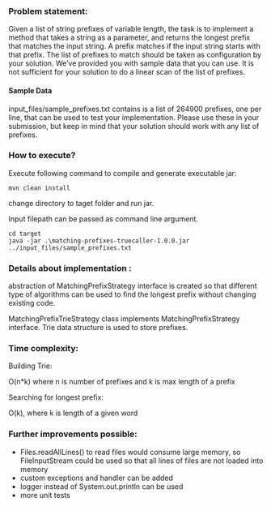 ### Problem statement:
Given a list of string prefixes of variable length, the task is to implement a method that takes a string as a parameter,
and returns the longest prefix that matches the input string. A prefix matches if the input string starts with that prefix.
The list of prefixes to match should be taken as configuration by your solution. We’ve provided you with sample data that
you can use. It is not sufficient for your solution to do a linear scan of the list of prefixes.

#### Sample Data
input_files/sample_prefixes.txt contains is a list of 264900 prefixes, one per line, that can be used to test your implementation. Please use these in your
submission, but keep in mind that your solution should work with any list of prefixes.


### How to execute?

Execute following command to compile and generate executable jar:

```mvn clean install```


change directory to taget folder and run jar.

Input filepath can be passed as command line argument.

``` 
cd target
java -jar .\matching-prefixes-truecaller-1.0.0.jar ../input_files/sample_prefixes.txt
```


### Details about implementation :

abstraction of MatchingPrefixStrategy interface is created so that different type of algorithms can be
used to find the longest prefix without changing existing code.

MatchingPrefixTrieStrategy class implements MatchingPrefixStrategy interface. Trie data structure is used to store prefixes.

### Time complexity:

Building Trie:

O(n*k) where n is number of prefixes and k is max length of a prefix


Searching for longest prefix: 

O(k), where k is length of a given word

### Further improvements possible:

- Files.readAllLines() to read files would consume large memory, so FileInputStream could be used so that all lines
of files are not loaded into memory
- custom exceptions and handler can be added
- logger instead of System.out.println can be used
- more unit tests
